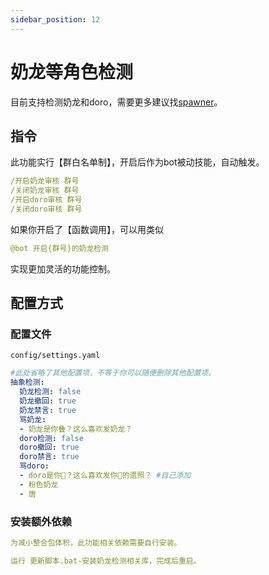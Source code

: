 ```yaml
---
sidebar_position: 12
---
```

# 奶龙等角色检测
目前支持检测奶龙和doro，需要更多建议找[spawner](https://github.com/spawner1145)。
## 指令
此功能实行【群白名单制】，开启后作为bot被动技能，自动触发。
```yaml
/开启奶龙审核 群号
/关闭奶龙审核 群号
/开启doro审核 群号
/关闭doro审核 群号
```
如果你开启了【函数调用】，可以用类似
````yaml
@bot 开启{群号}的奶龙检测
````
实现更加灵活的功能控制。
## 配置方式
### 配置文件
`config/settings.yaml`
```yaml
#此处省略了其他配置项，不等于你可以随便删除其他配置项。
抽象检测:
  奶龙检测: false
  奶龙撤回: true
  奶龙禁言: true
  骂奶龙:
  - 奶龙是你叠？这么喜欢发奶龙？
  doro检测: false
  doro撤回: true
  doro禁言: true
  骂doro:
  - doro是你🐴？这么喜欢发你🐴的遗照？ #自己添加
  - 粉色奶龙
  - 唐
```
### 安装额外依赖
```yaml
为减小整合包体积，此功能相关依赖需要自行安装。

运行 更新脚本.bat-安装奶龙检测相关库，完成后重启。
```